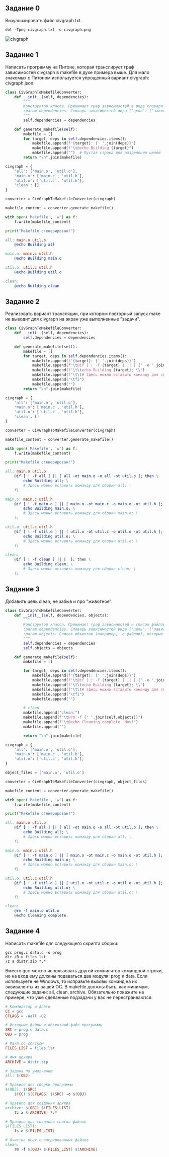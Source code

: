 ## Задание 0
Визуализировать файл civgraph.txt.
```
dot -Tpng civgraph.txt -o civgraph.png
```
![civgraph](./images/civgraph.png) 

## Задание 1
Написать программу на Питоне, которая транслирует граф зависимостей civgraph в makefile в духе примера выше. Для мало знакомых с Питоном используется упрощенный вариант civgraph: civgraph.json.
```py
class CivGraphToMakefileConverter:
    def __init__(self, dependencies):
        """
        Конструктор класса. Принимает граф зависимостей в виде словаря.
        :param dependencies: Словарь зависимостей вида {'цель': ['зависимость1', 'зависимость2', ...]}
        """
        self.dependencies = dependencies

    def generate_makefile(self):
        makefile = []
        for target, deps in self.dependencies.items():
            makefile.append(f"{target}: {' '.join(deps)}")
            makefile.append(f"\t@echo Building {target}")
            makefile.append("")  # Пустая строка для разделения целей
        return "\n".join(makefile)

civgraph = {
    'all': ['main.o', 'util.o'],
    'main.o': ['main.c', 'util.h'],
    'util.o': ['util.c', 'util.h'],
    'clean': []
}

converter = CivGraphToMakefileConverter(civgraph)

makefile_content = converter.generate_makefile()

with open('Makefile', 'w') as f:
    f.write(makefile_content)

print("Makefile сгенерирован!")
```

```makefile
all: main.o util.o
	@echo Building all

main.o: main.c util.h
	@echo Building main.o

util.o: util.c util.h
	@echo Building util.o

clean: 
	@echo Building clean
```

## Задание 2
Реализовать вариант трансляции, при котором повторный запуск make не выводит для civgraph на экран уже выполненные "задачи".
```py
class CivGraphToMakefileConverter:
    def __init__(self, dependencies):
        self.dependencies = dependencies

    def generate_makefile(self):
        makefile = []
        for target, deps in self.dependencies.items():
            makefile.append(f"{target}: {' '.join(deps)}")
            makefile.append(f"\t@if [ ! -f {target} ] || [ {' -o '.join([f'{target} -ot {dep}' for dep in deps])} ]; then \\")
            makefile.append(f"\t\techo Building {target}; \\")
            makefile.append(f"\t\t# Здесь можно вставить команду для сборки {target}; \\")
            makefile.append("\tfi")
            makefile.append("") 
        return "\n".join(makefile)

civgraph = {
    'all': ['main.o', 'util.o'],
    'main.o': ['main.c', 'util.h'],
    'util.o': ['util.c', 'util.h'],
    'clean': []
}

converter = CivGraphToMakefileConverter(civgraph)

makefile_content = converter.generate_makefile()

with open('Makefile', 'w') as f:
    f.write(makefile_content)

print("Makefile сгенерирован!")
```

```makefile
all: main.o util.o
	@if [ ! -f all ] || [ all -ot main.o -o all -ot util.o ]; then \
		echo Building all; \
		# Здесь можно вставить команду для сборки all; \
	fi

main.o: main.c util.h
	@if [ ! -f main.o ] || [ main.o -ot main.c -o main.o -ot util.h ]; then \
		echo Building main.o; \
		# Здесь можно вставить команду для сборки main.o; \
	fi

util.o: util.c util.h
	@if [ ! -f util.o ] || [ util.o -ot util.c -o util.o -ot util.h ]; then \
		echo Building util.o; \
		# Здесь можно вставить команду для сборки util.o; \
	fi

clean: 
	@if [ ! -f clean ] || [  ]; then \
		echo Building clean; \
		# Здесь можно вставить команду для сборки clean; \
	fi
```


## Задание 3
Добавить цель clean, не забыв и про "животное".
```py
class CivGraphToMakefileConverter:
    def __init__(self, dependencies, objects):
        """
        Конструктор класса. Принимает граф зависимостей и список файлов для удаления в цели clean.
        :param dependencies: Словарь зависимостей вида {'цель': ['зависимость1', 'зависимость2', ...]}
        :param objects: Список объектов (например, .o файлов), которые будут удаляться в цели clean.
        """
        self.dependencies = dependencies
        self.objects = objects

    def generate_makefile(self):
        makefile = []

        for target, deps in self.dependencies.items():
            makefile.append(f"{target}: {' '.join(deps)}")
            makefile.append(f"\t@if [ ! -f {target} ] || [ {' -o '.join([f'{target} -ot {dep}' for dep in deps])} ]; then \\")
            makefile.append(f"\t\techo Building {target}; \\")
            makefile.append(f"\t\t# Здесь можно вставить команду для сборки {target}; \\")
            makefile.append("\tfi")
            makefile.append("")

        # clean
        makefile.append("clean:")
        makefile.append(f"\t@rm -f {' '.join(self.objects)}")
        makefile.append(f"\t@echo Cleaning complete. Мяу!")
        makefile.append("")

        return "\n".join(makefile)

civgraph = {
    'all': ['main.o', 'util.o'],
    'main.o': ['main.c', 'util.h'],
    'util.o': ['util.c', 'util.h'],
}

object_files = ['main.o', 'util.o']

converter = CivGraphToMakefileConverter(civgraph, object_files)

makefile_content = converter.generate_makefile()

with open('Makefile', 'w') as f:
    f.write(makefile_content)

print("Makefile сгенерирован!")
```

```makefile
all: main.o util.o
	@if [ ! -f all ] || [ all -ot main.o -o all -ot util.o ]; then \
		echo Building all; \
		# Здесь можно вставить команду для сборки all; \
	fi

main.o: main.c util.h
	@if [ ! -f main.o ] || [ main.o -ot main.c -o main.o -ot util.h ]; then \
		echo Building main.o; \
		# Здесь можно вставить команду для сборки main.o; \
	fi

util.o: util.c util.h
	@if [ ! -f util.o ] || [ util.o -ot util.c -o util.o -ot util.h ]; then \
		echo Building util.o; \
		# Здесь можно вставить команду для сборки util.o; \
	fi

clean:
	@rm -f main.o util.o
	@echo Cleaning complete.
```

## Задание 4
Написать makefile для следующего скрипта сборки:
```
gcc prog.c data.c -o prog
dir /B > files.lst
7z a distr.zip *.*
```
Вместо gcc можно использовать другой компилятор командной строки, но на вход ему должны подаваться два модуля: prog и data. Если используете не Windows, то исправьте вызовы команд на их эквиваленты из вашей ОС. В makefile должны быть, как минимум, следующие задачи: all, clean, archive. Обязательно покажите на примере, что уже сделанные подзадачи у вас не перестраиваются.
```makefile
# Компилятор и флаги
CC = gcc
CFLAGS = -Wall -O2

# Исходные файлы и объектный файл программы
SRC = prog.c data.c
OBJ = prog

# Файл со списком
FILES_LIST = files.lst

# Имя архива
ARCHIVE = distr.zip

# Задача по умолчанию
all: $(OBJ)

# Правило для сборки программы
$(OBJ): $(SRC)
	$(CC) $(CFLAGS) $(SRC) -o $(OBJ)

# Правило для создания архива
archive: $(OBJ) $(FILES_LIST)
	7z a $(ARCHIVE) *.*

# Правило для создания списка файлов
$(FILES_LIST): 
	ls > $(FILES_LIST)

# Очистка всех сгенерированных файлов
clean:
	rm -f $(OBJ) $(FILES_LIST) $(ARCHIVE)
```
